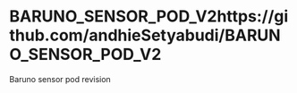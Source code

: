 # BARUNO_SENSOR_POD_V2https://github.com/andhieSetyabudi/BARUNO_SENSOR_POD_V2
Baruno sensor pod revision
